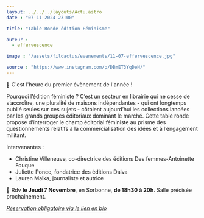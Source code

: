 ```yaml
---
layout: ../../../layouts/Actu.astro
date : "07-11-2024 23:00"

title: "Table Ronde édition Féminisme"

auteur :
  - effervescence

image : "/assets/fildactus/evenements/11-07-effervescence.jpg"

source : "https://www.instagram.com/p/DBmET3YqDeH/"
---
```


🌟 C'est l'heure du premier évènement de l'année !

Pourquoi l’édition féministe ? C’est un secteur en librairie qui ne cesse de s’accroître, une pluralité de maisons indépendantes - qui ont longtemps publié seules sur ces sujets - côtoient aujourd’hui les collections lancées par les grands groupes éditoriaux dominant le marché. Cette table ronde propose d’interroger le champ éditorial féministe au prisme des questionnements relatifs à la commercialisation des idées et à l’engagement militant.

Intervenantes :  
- Christine Villeneuve, co-directrice des éditions Des femmes-Antoinette Fouque  
- Juliette Ponce, fondatrice des éditions Dalva  
- Lauren Malka, journaliste et autrice

📍 Rdv __le Jeudi 7 Novembre__, en Sorbonne, __de 18h30 à 20h__. Salle précisée prochainement.

*[Réservation obligatoire via le lien en bio](https://docs.google.com/forms/d/e/1FAIpQLSeGuLTvv1Fr5hNDyggEClfCoA_jRipQx-ZsETwu9uZPkxLf_Q/viewform)*